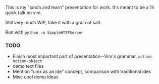 This is my "lunch and learn" presentation for work.  It's meant to be a 1h quick talk on vim.

Still very much WIP, take it with a grain of salt.

Run with `python -m SimpleHTTPServer`

### TODO
- Finish most important part of presentation--Vim's grammar, `action-motion-object`
- demo text files
- Mention "unix as an ide" concept, comparison with traditional ides
- Misc cool demo ideas
